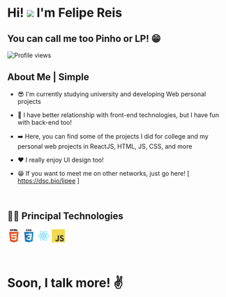 <h1 align="left">Hi! <img src="https://raw.githubusercontent.com/kaueMarques/kaueMarques/master/hi.gif" width="30px"> I'm Felipe Reis</h1>
<h2 align="left">You can call me too Pinho or LP! 😁</h2>
<p align="left"> <img src="https://komarev.com/ghpvc/?username=Lipeepeixoto&color=blue" alt="Profile views" /> </p>

## About Me | Simple

- 😎 I'm currently studying university and developing Web personal projects

- 👀 I have better relationship with front-end technologies, but I have fun with back-end too!

- ➡️ Here, you can find some of the projects I did for college and my personal web projects in ReactJS, HTML, JS, CSS, and more

- ❤️ I really enjoy UI design too!

- 😁 If you want to meet me on other networks, just go here! [ https://dsc.bio/lipee ]

<br>

## 🧑‍💻 Principal Technologies
<code><img height="30" src="https://raw.githubusercontent.com/github/explore/80688e429a7d4ef2fca1e82350fe8e3517d3494d/topics/html/html.png"></code>
<code><img height="30" src="https://raw.githubusercontent.com/github/explore/80688e429a7d4ef2fca1e82350fe8e3517d3494d/topics/css/css.png"></code>
<code><img height="30" src="https://raw.githubusercontent.com/github/explore/80688e429a7d4ef2fca1e82350fe8e3517d3494d/topics/react/react.png"></code>
<code><img height="30" src="https://raw.githubusercontent.com/github/explore/80688e429a7d4ef2fca1e82350fe8e3517d3494d/topics/javascript/javascript.png"></code>

<br>

# Soon, I talk more! ✌️

<!---
Lipeepeixoto/Lipeepeixoto is a ✨ special ✨ repository because its `README.md` (this file) appears on your GitHub profile.
You can click the Preview link to take a look at your changes.
--->
